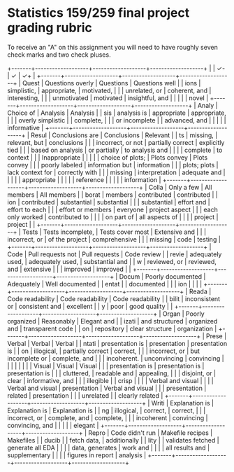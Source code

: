 Statistics 159/259 final project grading rubric
===============================================

To receive an \"A\" on this assignment you will need to have roughly
seven check marks and two check pluses.

+-------+-------------------+-------------------+-------------------+
|       | ✓-                | ✓                 | ✓+                |
+-------+-------------------+-------------------+-------------------+
| Quest | Questions overly  | Questions         | Questions well    |
| ions  | simplistic,       | appropriate,      | motivated,        |
|       | unrelated, or     | coherent, and     | interesting,      |
|       | unmotivated       | motivated         | insightful, and   |
|       |                   |                   | novel             |
+-------+-------------------+-------------------+-------------------+
| Analy | Choice of         | Analysis          | Analysis          |
| sis   | analysis is       | appropriate       | appropriate,      |
|       | overly simplistic |                   | complete,         |
|       | or incomplete     |                   | advanced, and     |
|       |                   |                   | informative       |
+-------+-------------------+-------------------+-------------------+
| Resul | Conclusions are   | Conclusions       | Relevant          |
| ts    | missing,          | relevant, but     | conclusions       |
|       | incorrect, or not | partially correct | explicitly tied   |
|       | based on analysis | or partially      | to analysis and   |
|       |                   | complete          | to context        |
|       | Inappropriate     |                   |                   |
|       | choice of plots;  | Plots convey      | Plots convey      |
|       | poorly labeled    | information but   | information       |
|       | plots; plots      | lack context for  | correctly with    |
|       | missing           | interpretation    | adequate and      |
|       |                   |                   | appropriate       |
|       |                   |                   | reference         |
|       |                   |                   | information       |
+-------+-------------------+-------------------+-------------------+
| Colla | Only a few        | All members       | All members       |
| borat | members           | contributed       | contributed       |
| ion   | contributed       | substantial       | substantial       |
|       | substantial       | effort and        | effort to each    |
|       | effort or members | everyone          | project aspect    |
|       | each only worked  | contributed to    |                   |
|       | on part of        | all aspects of    |                   |
|       | project           | project           |                   |
+-------+-------------------+-------------------+-------------------+
| Tests | Tests incomplete, | Tests cover most  | Extensive and     |
|       | incorrect, or     | of the project    | comprehensive     |
|       | missing           | code              | testing           |
+-------+-------------------+-------------------+-------------------+
| Code  | Pull requests not | Pull requests     | Code review       |
| revie | adequately used,  | adequately used,  | substantial and   |
| w     | reviewed, or      | reviewed, and     | extensive         |
|       | improved          | improved          |                   |
+-------+-------------------+-------------------+-------------------+
| Docum | Poorly documented | Adequately        | Well documented   |
| entat |                   | documented        |                   |
| ion   |                   |                   |                   |
+-------+-------------------+-------------------+-------------------+
| Reada | Code readability  | Code readability  | Code readability  |
| bilit | inconsistent or   | consistent and    | excellent         |
| y     | poor              | good quality      |                   |
+-------+-------------------+-------------------+-------------------+
| Organ | Poorly organized  | Reasonably        | Elegant and       |
| izati | and structured    | organized and     | transparent code  |
| on    | repository        | clear structure   | organization      |
+-------+-------------------+-------------------+-------------------+
| Prese | Verbal            | Verbal            | Verbal            |
| ntati | presentation is   | presentation      | presentation is   |
| on    | illogical,        | partially correct | correct,          |
|       | incorrect, or     | but incomplete or | complete, and     |
|       | incoherent.       | unconvincing      | convincing        |
|       |                   |                   |                   |
|       | Visual            | Visual            | Visual            |
|       | presentation is   | presentation is   | presentation is   |
|       | cluttered,        | readable and      | appealing,        |
|       | disjoint, or      | clear             | informative, and  |
|       | illegible         |                   | crisp             |
|       |                   | Verbal and visual |                   |
|       | Verbal and visual | presentation      | Verbal and visual |
|       | presentation      | related           | presentation      |
|       | unrelated         |                   | clearly related   |
+-------+-------------------+-------------------+-------------------+
| Writi | Explanation is    | Explanation is    | Explanation is    |
| ng    | illogical,        | correct,          | correct,          |
|       | incorrect, or     | complete, and     | complete,         |
|       | incoherent        | convincing        | convincing, and   |
|       |                   |                   | elegant           |
+-------+-------------------+-------------------+-------------------+
| Repro | Code didn\'t run  | Makefile recipes  | Makefiles         |
| ducib |                   | fetch data,       | additionally      |
| lity  |                   | validates fetched | generate all EDA  |
|       |                   | data, generates   | work and          |
|       |                   | all results and   | supplementary     |
|       |                   | figures in report | analysis          |
+-------+-------------------+-------------------+-------------------+
